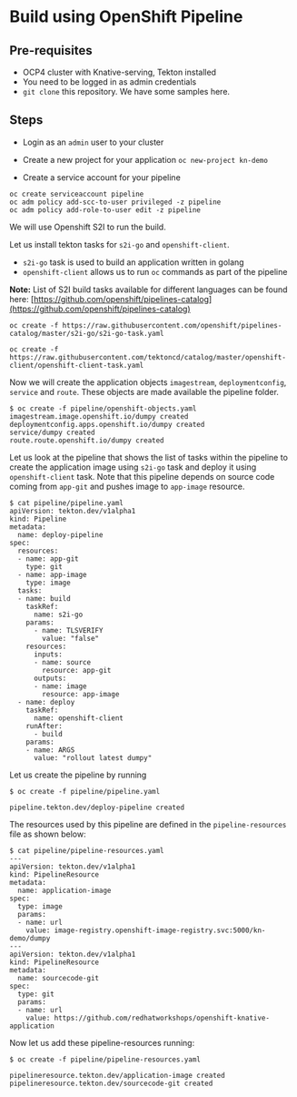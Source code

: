 # Build using OpenShift Pipeline


## Pre-requisites
* OCP4 cluster with Knative-serving, Tekton installed
* You need to be logged in as admin credentials
* `git clone` this repository. We have some samples here.

## Steps

* Login as an `admin` user to your cluster

* Create a new project for your application `oc new-project kn-demo`

* Create a service account for your pipeline

```
oc create serviceaccount pipeline
oc adm policy add-scc-to-user privileged -z pipeline
oc adm policy add-role-to-user edit -z pipeline
```

We will use Openshift S2I to run the build.

Let us install tekton tasks for `s2i-go` and  `openshift-client`.

* `s2i-go` task is used to build an application written in golang
* `openshift-client` allows us to run `oc` commands as part of the pipeline

**Note:** List of S2I build tasks available for different languages can be found here:
[https://github.com/openshift/pipelines-catalog](https://github.com/openshift/pipelines-catalog)

```
oc create -f https://raw.githubusercontent.com/openshift/pipelines-catalog/master/s2i-go/s2i-go-task.yaml

oc create -f https://raw.githubusercontent.com/tektoncd/catalog/master/openshift-client/openshift-client-task.yaml

```


Now we will create the application objects `imagestream`, `deploymentconfig`, `service` and `route`. These objects are made available the pipeline folder.

```
$ oc create -f pipeline/openshift-objects.yaml 
imagestream.image.openshift.io/dumpy created
deploymentconfig.apps.openshift.io/dumpy created
service/dumpy created
route.route.openshift.io/dumpy created
```


Let us look at the pipeline that shows the list of tasks within the pipeline to create the application image using `s2i-go` task and deploy it using `openshift-client` task. Note that this pipeline depends on source code coming from `app-git` and pushes image to `app-image` resource.

```
$ cat pipeline/pipeline.yaml
apiVersion: tekton.dev/v1alpha1
kind: Pipeline
metadata:
  name: deploy-pipeline
spec:
  resources:
  - name: app-git
    type: git
  - name: app-image
    type: image
  tasks:
  - name: build
    taskRef:
      name: s2i-go
    params:
      - name: TLSVERIFY
        value: "false"
    resources:
      inputs:
      - name: source
        resource: app-git
      outputs:
      - name: image
        resource: app-image
  - name: deploy
    taskRef:
      name: openshift-client
    runAfter:
      - build
    params:
    - name: ARGS
      value: "rollout latest dumpy"
```

Let us create the pipeline by running

```
$ oc create -f pipeline/pipeline.yaml 

pipeline.tekton.dev/deploy-pipeline created
```


The resources used by this pipeline are defined in the `pipeline-resources` file as shown below:

```
$ cat pipeline/pipeline-resources.yaml 
---
apiVersion: tekton.dev/v1alpha1
kind: PipelineResource
metadata:
  name: application-image
spec:
  type: image
  params:
  - name: url
    value: image-registry.openshift-image-registry.svc:5000/kn-demo/dumpy
---
apiVersion: tekton.dev/v1alpha1
kind: PipelineResource
metadata:
  name: sourcecode-git
spec:
  type: git
  params:
  - name: url
    value: https://github.com/redhatworkshops/openshift-knative-application

```

Now let us add these pipeline-resources running:

```
$ oc create -f pipeline/pipeline-resources.yaml 

pipelineresource.tekton.dev/application-image created
pipelineresource.tekton.dev/sourcecode-git created
```


